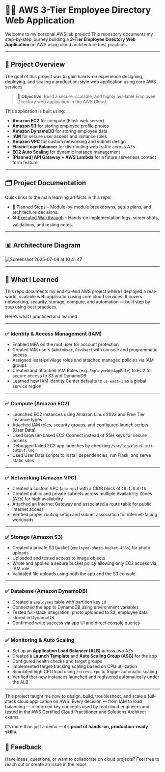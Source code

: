 # 🧑‍💻 AWS 3-Tier Employee Directory Web Application

Welcome to my personal AWS lab project! This repository documents my step-by-step journey building a **3-Tier Employee Directory Web Application** on AWS using cloud architecture best practices.

---

## 📌 Project Overview

The goal of this project was to gain hands-on experience designing, deploying, and scaling a production-style web application using core AWS services.

> 🎯 **Objective**: Build a secure, scalable, and highly available Employee Directory web application in the AWS Cloud.

This application is built using:

- **Amazon EC2** for compute (Flask web server)
- **Amazon S3** for storing employee profile photos
- **Amazon DynamoDB** for storing employee data
- **IAM** for secure user access and instance roles
- **Amazon VPC** for custom networking and subnet design
- **Elastic Load Balancer** for distributing web traffic across AZs
- **EC2 Auto Scaling** for dynamic instance management
- **[Planned] API Gateway + AWS Lambda** for a future serverless contact form feature

---

## 🗂️ Project Documentation

Quick links to the main learning artifacts in this repo:

- 📘 [Planned Steps](Content/planned.md) – Module-by-module breakdowns, setup plans, and architecture decisions.
- 🛠️ [Executed Walkthrough](Content/executed.md) – Hands-on implementation logs, screenshots, validations, and testing notes.

---

## 📊 Architecture Diagram

![Screenshot 2025-07-08 at 10 41 47](https://github.com/user-attachments/assets/0e6db769-0053-41a3-a6cf-d135515adbff)


---

## 🧠 What I Learned

This repo documents my end-to-end AWS project where I deployed a real-world, scalable web application using core cloud services. It covers networking, security, storage, compute, and automation — built step by step using best practices.

Here’s what I practiced and learned:

---

### ✅ Identity & Access Management (IAM)
- Enabled MFA on the root user for account protection  
- Created IAM users (`AdminUser`, `DevUser`) with console and programmatic access  
- Assigned least-privilege roles and attached managed policies via IAM groups  
- Created and attached IAM Roles (e.g. `EmployeeWebAppRole`) to EC2 for secure access to S3 and DynamoDB  
- Learned how IAM Identity Center defaults to `us-east-1` as a global service region

---

### ✅ Compute (Amazon EC2)
- Launched EC2 instances using Amazon Linux 2023 and Free Tier instance types  
- Attached IAM roles, security groups, and configured launch scripts (User Data)  
- Used browser-based EC2 Connect instead of SSH keys for secure access  
- Debugged failed EC2 app launches by checking `/var/log/cloud-init-output.log`  
- Used User Data scripts to install dependencies, run Flask, and serve static sites  

---

### ✅ Networking (Amazon VPC)
- Created a custom VPC (`app-vpc`) with a CIDR block of `10.1.0.0/16`  
- Created public and private subnets across multiple Availability Zones (AZs) for high availability  
- Attached an Internet Gateway and associated a route table for public internet access  
- Verified proper routing setup and subnet association for internet-facing workloads  

---

### ✅ Storage (Amazon S3)
- Created a private S3 bucket (`employee-photo-bucket-456s`) for photo uploads  
- Uploaded and tested access to image objects  
- Wrote and applied a secure bucket policy allowing only EC2 access via IAM role  
- Validated file uploads using both the app and the S3 console  

---

### ✅ Database (Amazon DynamoDB)
- Created a `Employees` table with partition key `id`  
- Connected the app to DynamoDB using environment variables  
- Tested full-stack integration: photo uploaded to S3, employee data stored in DynamoDB  
- Confirmed write success via app UI and direct console queries  

---

### ✅ Monitoring & Auto Scaling
- Set up an **Application Load Balancer (ALB)** across two AZs  
- Created a **Launch Template** and **Auto Scaling Group (ASG)** for the app  
- Configured health checks and target groups  
- Implemented target-tracking scaling based on CPU utilization  
- Simulated high CPU load using `/stress-cpu` to trigger automatic scaling  
- Verified that new instances launched and registered automatically under the ALB

---

This project taught me how to design, build, troubleshoot, and scale a full-stack cloud application on AWS. Every decision — from IAM to load balancing — reinforced key concepts used by real cloud engineers and tested in the AWS Certified Cloud Practitioner and Solutions Architect exams.

It’s more than just a demo — it’s **proof of hands-on, production-ready skills**.

## 📮 Feedback

Have ideas, questions, or want to collaborate on cloud projects?
Feel free to reach out or create an issue in the repo!

